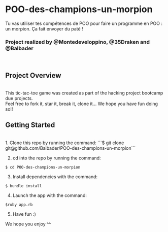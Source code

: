 # POO-des-champions-un-morpion
Tu vas utiliser tes compétences de POO pour faire un programme en POO : un morpion. Ça fait envoyer du paté !

<h3>Project realized by @Montedeveloppino, @35Draken and @Balbader</h3><br>

<h2>Project Overview</h2><br>
This tic-tac-toe game was created as part of the hacking project bootcamp due projects.<br>
Feel free to fork it, star it, break it, clone it... We hope you have fun doing so!!<br>

<h2>Getting Started</h2><br>
1. Clone this repo by running the command: ```$ git clone git@github.com/Balbader/POO-des-champions-un-morpion``` <br>

2. cd into the repo by running the command: <br>

```$ cd POO-des-champions-un-morpion``` <br>

3. Install dependencies with the command: <br>

```$ bundle install``` <br>

4. Launch the app with the command: <br> 

```$ruby app.rb``` <br>

5. Have fun :)<br>

We hope you enjoy ^^<br>

